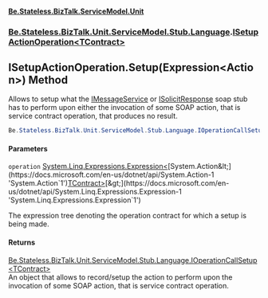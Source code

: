 #### [Be.Stateless.BizTalk.ServiceModel.Unit](README.md 'README')
### [Be.Stateless.BizTalk.Unit.ServiceModel.Stub.Language](Be.Stateless.BizTalk.Unit.ServiceModel.Stub.Language.md 'Be.Stateless.BizTalk.Unit.ServiceModel.Stub.Language').[ISetupActionOperation&lt;TContract&gt;](ISetupActionOperation_TContract_.md 'Be.Stateless.BizTalk.Unit.ServiceModel.Stub.Language.ISetupActionOperation<TContract>')

## ISetupActionOperation<TContract>.Setup(Expression<Action<TContract>>) Method

Allows to setup what the [IMessageService](IMessageService.md 'Be.Stateless.BizTalk.Unit.ServiceModel.Channels.IMessageService') or [ISolicitResponse](ISolicitResponse.md 'Be.Stateless.BizTalk.Unit.ServiceModel.Stub.ISolicitResponse') soap stub has to perform
upon either the invocation of some SOAP action, that is service contract operation, that produces no result.

```csharp
Be.Stateless.BizTalk.Unit.ServiceModel.Stub.Language.IOperationCallSetup<TContract> Setup(System.Linq.Expressions.Expression<System.Action<TContract>> operation);
```
#### Parameters

<a name='Be.Stateless.BizTalk.Unit.ServiceModel.Stub.Language.ISetupActionOperation_TContract_.Setup(System.Linq.Expressions.Expression_System.Action_TContract__).operation'></a>

`operation` [System.Linq.Expressions.Expression&lt;](https://docs.microsoft.com/en-us/dotnet/api/System.Linq.Expressions.Expression-1 'System.Linq.Expressions.Expression`1')[System.Action&lt;](https://docs.microsoft.com/en-us/dotnet/api/System.Action-1 'System.Action`1')[TContract](ISetupActionOperation_TContract_.md#Be.Stateless.BizTalk.Unit.ServiceModel.Stub.Language.ISetupActionOperation_TContract_.TContract 'Be.Stateless.BizTalk.Unit.ServiceModel.Stub.Language.ISetupActionOperation<TContract>.TContract')[&gt;](https://docs.microsoft.com/en-us/dotnet/api/System.Action-1 'System.Action`1')[&gt;](https://docs.microsoft.com/en-us/dotnet/api/System.Linq.Expressions.Expression-1 'System.Linq.Expressions.Expression`1')

The expression tree denoting the operation contract for which a setup is being made.

#### Returns
[Be.Stateless.BizTalk.Unit.ServiceModel.Stub.Language.IOperationCallSetup&lt;](IOperationCallSetup_TContract_.md 'Be.Stateless.BizTalk.Unit.ServiceModel.Stub.Language.IOperationCallSetup<TContract>')[TContract](ISetupActionOperation_TContract_.md#Be.Stateless.BizTalk.Unit.ServiceModel.Stub.Language.ISetupActionOperation_TContract_.TContract 'Be.Stateless.BizTalk.Unit.ServiceModel.Stub.Language.ISetupActionOperation<TContract>.TContract')[&gt;](IOperationCallSetup_TContract_.md 'Be.Stateless.BizTalk.Unit.ServiceModel.Stub.Language.IOperationCallSetup<TContract>')  
An object that allows to record/setup the action to perform upon the invocation of some SOAP action, that is service
contract operation.